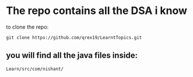 # The repo contains all the DSA i know

to clone the repo:

```
git clone https://github.com/qrex19/LearntTopics.git 
```

## you will find all the java files inside:

```
Learn/src/com/nishant/
```